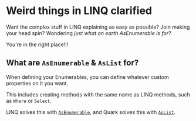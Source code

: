 # Weird things in LINQ clarified

Want the complex stuff in LINQ explaining as easy as possible? Join making your head spin? Wondering *just what on earth AsEnumerable is for*?

You're in the right place!!!

## What are `AsEnumerable` & `AsList` for?
When defining your Enumerables, you can define whatever custom properties on it you want.

This includes creating methods with the same name as LINQ methods, such as `Where` or `Select`.

LINQ solves this with [`AsEnumerable`](xref:Quark.Linq.AsEnumerable``1(IEnumerable{``0})),
and Quark solves this with [`AsList`](xref:Quark.Linq.AsList``1(IList{``0})).